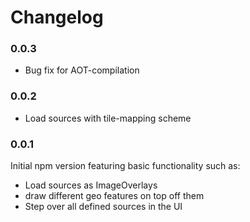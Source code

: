 
# Changelog

### 0.0.3

  - Bug fix for AOT-compilation

### 0.0.2

  - Load sources with tile-mapping scheme  

### 0.0.1

Initial npm version featuring basic functionality such as:
  - Load sources as ImageOverlays
  - draw different geo features on top off them
  - Step over all defined sources in the UI
